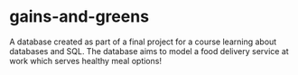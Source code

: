 # gains-and-greens

A database created as part of a final project for a course learning about databases and SQL. The database aims to model a food delivery service at work which serves healthy meal options!
